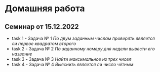 # Домашняя работа
##  Семинар от 15.12.2022
* task 1 - Задача № 1 *По двум заданным числам проверять является ли первое квадратом второго*
* task 2 - Задача № 2 *По заданному номеру дня недели вывести его название*
* task 3 - Задача № 3 *Найти максимальное из трех чисел*
* task 4 - Задача № 4 *Выяснить является ли число чётным*


